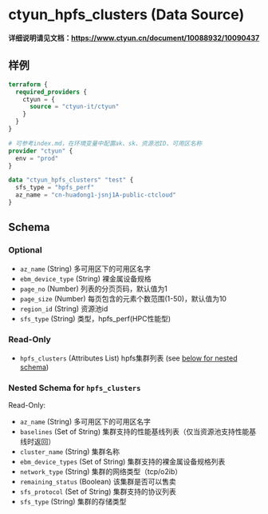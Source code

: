 # ctyun_hpfs_clusters (Data Source)
**详细说明请见文档：https://www.ctyun.cn/document/10088932/10090437**



## 样例

```terraform
terraform {
  required_providers {
    ctyun = {
      source = "ctyun-it/ctyun"
    }
  }
}

# 可参考index.md，在环境变量中配置ak、sk、资源池ID、可用区名称
provider "ctyun" {
  env = "prod"
}

data "ctyun_hpfs_clusters" "test" {
  sfs_type = "hpfs_perf"
  az_name = "cn-huadong1-jsnj1A-public-ctcloud"
}
```

<!-- schema generated by tfplugindocs -->
## Schema

### Optional

- `az_name` (String) 多可用区下的可用区名字
- `ebm_device_type` (String) 裸金属设备规格
- `page_no` (Number) 列表的分页页码，默认值为1
- `page_size` (Number) 每页包含的元素个数范围(1-50)，默认值为10
- `region_id` (String) 资源池id
- `sfs_type` (String) 类型，hpfs_perf(HPC性能型)

### Read-Only

- `hpfs_clusters` (Attributes List) hpfs集群列表 (see [below for nested schema](#nestedatt--hpfs_clusters))

<a id="nestedatt--hpfs_clusters"></a>
### Nested Schema for `hpfs_clusters`

Read-Only:

- `az_name` (String) 多可用区下的可用区名字
- `baselines` (Set of String) 集群支持的性能基线列表（仅当资源池支持性能基线时返回）
- `cluster_name` (String) 集群名称
- `ebm_device_types` (Set of String) 集群支持的裸金属设备规格列表
- `network_type` (String) 集群的网络类型（tcp/o2ib）
- `remaining_status` (Boolean) 该集群是否可以售卖
- `sfs_protocol` (Set of String) 集群支持的协议列表
- `sfs_type` (String) 集群的存储类型
